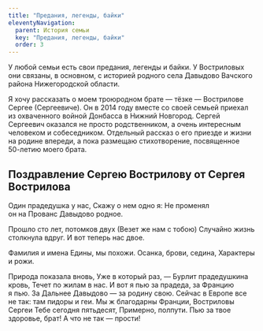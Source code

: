 ```yaml
---
title: "Предания, легенды, байки"
eleventyNavigation:
  parent: История семьи
  key: "Предания, легенды, байки"
  order: 3
---
```


У&nbsp;любой семьи есть свои предания, легенды и&nbsp;байки. У&nbsp;Востриловых они связаны, в&nbsp;основном, с&nbsp;историей родного села Давыдово Вачского района Нижегородской области.

Я&nbsp;хочу рассказать о&nbsp;моем троюродном брате&nbsp;&mdash; тёзке&nbsp;&mdash; Вострилове Сергее (Сергеевиче). Он&nbsp;в 2014&nbsp;году вместе со&nbsp;своей семьей приехал из&nbsp;охваченного войной Донбасса в&nbsp;Нижний Новгород. Сергей Сергеевич оказался не&nbsp;просто родственником, а&nbsp;очень интересным человеком и&nbsp;собеседником. Отдельный рассказ о&nbsp;его приезде и&nbsp;жизни на&nbsp;родине впереди, а&nbsp;пока размещаю стихотворение, посвященное <nobr>50-летию</nobr> моего брата.

## Поздравление Сергею Вострилову от&nbsp;Сергея Вострилова

Один прадедушка у&nbsp;нас,
Скажу о&nbsp;нем одно я:
Не&nbsp;променял он&nbsp;на&nbsp;Прованс
Давыдово родное.

Прошло сто лет, потомков двух
(Везет&nbsp;же нам с&nbsp;тобою)
Случайно жизнь столкнула вдруг.
И&nbsp;вот теперь нас двое.

Фамилия и&nbsp;имена
Едины, мы&nbsp;похожи.
Осанка, брови, седина,
Характеры и&nbsp;рожи.

Природа показала вновь,
Уже в&nbsp;который раз,&nbsp;&mdash;
Бурлит прадедушкина кровь,
Течет по&nbsp;жилам в&nbsp;нас.
И&nbsp;вот я&nbsp;пью за&nbsp;прадеда, за&nbsp;Францию я&nbsp;пью.
За&nbsp;Дальнее Давыдово&nbsp;&mdash; за&nbsp;родину свою.
Сейчас в&nbsp;Европе все не&nbsp;так: там пидоры и&nbsp;геи.
Мы&nbsp;ж благодарны Франции, Востриловы Сергеи
Тебе сегодня пятьдесят,
Примерно, полпути.
Пью за&nbsp;твое здоровье, брат!
А&nbsp;что не&nbsp;так&nbsp;&mdash; прости!
